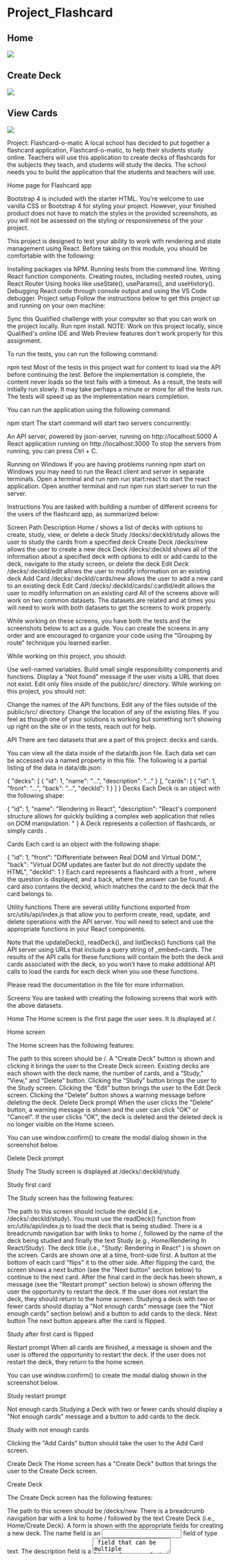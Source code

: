 # Project_Flashcard

## Home

![](flashcard/Home.PNG)

## Create Deck

![](flashcard/CreateDeck.PNG)

## View Cards

![](flashcard/Cards.PNG)

Project: Flashcard-o-matic
A local school has decided to put together a flashcard application, Flashcard-o-matic, to help their students study online. Teachers will use this application to create decks of flashcards for the subjects they teach, and students will study the decks. The school needs you to build the application that the students and teachers will use.

Home page for Flashcard app

Bootstrap 4 is included with the starter HTML. You're welcome to use vanilla CSS or Bootstrap 4 for styling your project. However, your finished product does not have to match the styles in the provided screenshots, as you will not be assessed on the styling or responsiveness of the your project.

This project is designed to test your ability to work with rendering and state management using React. Before taking on this module, you should be comfortable with the following:

Installing packages via NPM.
Running tests from the command line.
Writing React function components.
Creating routes, including nested routes, using React Router
Using hooks like useState(), useParams(), and useHistory().
Debugging React code through console output and using the VS Code debugger.
Project setup
Follow the instructions below to get this project up and running on your own machine:

Sync this Qualified challenge with your computer so that you can work on the project locally.
Run npm install.
NOTE: Work on this project locally, since Qualified's online IDE and Web Preview features don't work properly for this assignment.

To run the tests, you can run the following command:

npm test
Most of the tests in this project wait for content to load via the API before continuing the test. Before the implementation is complete, the content never loads so the test fails with a timeout. As a result, the tests will initially run slowly. It may take perhaps a minute or more for all the tests run. The tests will speed up as the implementation nears completion.

You can run the application using the following command.

npm start
The start command will start two servers concurrently:

An API server, powered by json-server, running on http://localhost:5000
A React application running on http://localhost:3000
To stop the servers from running, you can press Ctrl + C.

Running on Windows
If you are having problems running npm start on Windows you may need to run the React client and server in separate terminals. Open a terminal and run npm run start:react to start the react application. Open another terminal and run npm run start:server to run the server.

Instructions
You are tasked with building a number of different screens for the users of the flashcard app, as summarized below:

Screen	Path	Description
Home	/	shows a list of decks with options to create, study, view, or delete a deck
Study	/decks/:deckId/study	allows the user to study the cards from a specified deck
Create Deck	/decks/new	allows the user to create a new deck
Deck	/decks/:deckId	shows all of the information about a specified deck with options to edit or add cards to the deck, navigate to the study screen, or delete the deck
Edit Deck	/decks/:deckId/edit	allows the user to modify information on an existing deck
Add Card	/decks/:deckId/cards/new	allows the user to add a new card to an existing deck
Edit Card	/decks/:deckId/cards/:cardId/edit	allows the user to modify information on an existing card
All of the screens above will work on two common datasets. The datasets are related and at times you will need to work with both datasets to get the screens to work properly.

While working on these screens, you have both the tests and the screenshots below to act as a guide. You can create the screens in any order and are encouraged to organize your code using the "Grouping by route" technique you learned earlier.

While working on this project, you should:

Use well-named variables.
Build small single responsibility components and functions.
Display a "Not found" message if the user visits a URL that does not exist.
Edit only files inside of the public/src/ directory.
While working on this project, you should not:

Change the names of the API functions.
Edit any of the files outside of the public/src/ directory.
Change the location of any of the existing files.
If you feel as though one of your solutions is working but something isn't showing up right on the site or in the tests, reach out for help.

API
There are two datasets that are a part of this project: decks and cards.

You can view all the data inside of the data/db.json file. Each data set can be accessed via a named property in this file. The following is a partial listing of the data in data/db.json:

{
  "decks": [
    {
      "id": 1,
      "name": "...",
      "description": "..."
    }
  ],
  "cards": [
    {
      "id": 1,
      "front": "...",
      "back": "...",
      "deckId": 1
    }
  ]
}
Decks
Each Deck is an object with the following shape:

{
  "id": 1,
  "name": "Rendering in React",
  "description": "React's component structure allows for quickly building a complex web application that relies on DOM manipulation. "
}
A Deck represents a collection of flashcards, or simply cards .

Cards
Each card is an object with the following shape:

{
  "id": 1,
  "front": "Differentiate between Real DOM and Virtual DOM.",
  "back": "Virtual DOM updates are faster but do not directly update the HTML",
  "deckId": 1
}
Each card represents a flashcard with a front , where the question is displayed, and a back, where the answer can be found. A card also contains the deckId, which matches the card to the deck that the card belongs to.

Utility functions
There are several utility functions exported from src/utils/api/index.js that allow you to perform create, read, update, and delete operations with the API server. You will need to select and use the appropriate functions in your React components.

Note that the updateDeck(), readDeck(), and listDecks() functions call the API server using URLs that include a query string of _embed=cards. The results of the API calls for these functions will contain the both the deck and cards associated with the deck, so you won't have to make additional API calls to load the cards for each deck when you use these functions.

Please read the documentation in the file for more information.

Screens
You are tasked with creating the following screens that work with the above datasets.

Home
The Home screen is the first page the user sees. It is displayed at /.

Home screen

The Home screen has the following features:

The path to this screen should be /.
A "Create Deck" button is shown and clicking it brings the user to the Create Deck screen.
Existing decks are each shown with the deck name, the number of cards, and a “Study,” “View,” and “Delete” button.
Clicking the “Study” button brings the user to the Study screen.
Clicking the “Edit” button brings the user to the Edit Deck screen.
Clicking the “Delete” button shows a warning message before deleting the deck.
Delete Deck prompt
When the user clicks the "Delete" button, a warning message is shown and the user can click "OK" or "Cancel". If the user clicks "OK", the deck is deleted and the deleted deck is no longer visible on the Home screen.

You can use window.confirm() to create the modal dialog shown in the screenshot below.

Delete Deck prompt

Study
The Study screen is displayed at /decks/:deckId/study.

Study first card

The Study screen has the following features:

The path to this screen should include the deckId (i.e., /decks/:deckId/study).
You must use the readDeck() function from src/utils/api/index.js to load the deck that is being studied.
There is a breadcrumb navigation bar with links to home /, followed by the name of the deck being studied and finally the text Study (e.g., Home/Rendering In React/Study).
The deck title (i.e., "Study: Rendering in React" ) is shown on the screen.
Cards are shown one at a time, front-side first.
A button at the bottom of each card "flips" it to the other side.
After flipping the card, the screen shows a next button (see the "Next button" section below) to continue to the next card.
After the final card in the deck has been shown, a message (see the "Restart prompt" section below) is shown offering the user the opportunity to restart the deck.
If the user does not restart the deck, they should return to the home screen.
Studying a deck with two or fewer cards should display a "Not enough cards" message (see the "Not enough cards" section below) and a button to add cards to the deck.
Next button
The next button appears after the card is flipped.

Study after first card is flipped

Restart prompt
When all cards are finished, a message is shown and the user is offered the opportunity to restart the deck. If the user does not restart the deck, they return to the home screen.

You can use window.confirm() to create the modal dialog shown in the screenshot below.

Study restart prompt

Not enough cards
Studying a Deck with two or fewer cards should display a "Not enough cards" message and a button to add cards to the deck.

Study with not enough cards

Clicking the "Add Cards" button should take the user to the Add Card screen.

Create Deck
The Home screen has a "Create Deck" button that brings the user to the Create Deck screen.

Create Deck

The Create Deck screen has the following features:

The path to this screen should be /decks/new.
There is a breadcrumb navigation bar with a link to home / followed by the text Create Deck (i.e., Home/Create Deck).
A form is shown with the appropriate fields for creating a new deck.
The name field is an <input> field of type text.
The description field is a <textarea> field that can be multiple lines of text.
If the user clicks "submit", the user is taken to the Deck screen.
If the user clicks "cancel", the user is taken to the Home screen.
Deck
The Deck screen displays all of the information about a deck.

Deck

The Deck screen has the following features:

The path to this screen should include the deckId (i.e., /decks/:deckId).
You must use the readDeck() function from src/utils/api/index.js to load the existing deck.
There is a breadcrumb navigation bar with a link to home / followed by the name of the deck (e.g., Home/React Router).
The screen includes the deck name (e.g., "React Router") and deck description (e.g., "React Router is a collection of navigational components that compose declaratively in your application").
The screen includes "Edit", "Study", "Add Cards", and "Delete" buttons. Each button takes the user to a different destination, as follows:

| Button Clicked | Destination |
| -------------- | ---------------------------------------------------------------------------------------------- |
| "Edit" | Edit Deck Screen |
| "Study" | Study screen |
| "Add Cards" | Add Card screen |
| "Delete" | Shows a warning message before deleting the deck]( See the "Delete Card Prompt" section below) |

Each card in the deck:

is listed on the page under the "Cards" heading.
shows a question and the answer to the question.
has an “Edit” button that takes the user to the Edit Card screen when clicked.
has a “Delete” button that allows that card to be deleted.
Delete Card Prompt
When the user clicks the "Delete" button associated with a card, a warning message is shown and the user can click "OK" or "Cancel". If the user clicks "OK", the card is deleted.

You can use window.confirm() to create the modal dialog shown in the screenshot below.

Delete card prompt

Edit Deck
The Edit Deck screen allows the user to modify information on an existing deck.

Edit Deck

The Edit Deck screen has the following features:

The path to this screen should include the deckId(i.e., /decks/:deckId/edit).
You must use the readDeck() function from src/utils/api/index.js to load the existing deck.
There is a breadcrumb navigation bar with a link to home /, followed by the name of the deck being edited, and finally the text Edit Deck (e.g., Home/Rendering in React/Edit Deck).
It displays the same form as the Create Deck screen, except it is pre-filled with information for the existing deck.
The user can edit and update the form.
If the user clicks "Cancel", the user is taken to the Deck screen.
Add Card
The Add Card screen allows the user to add a new card to an existing deck.

Add Card

The Add Card screen has the following features:

The path to this screen should include the deckId (i.e., /decks/:deckId/cards/new).
You must use the readDeck() function from src/utils/api/index.js to load the deck that you're adding the card to.
There is a breadcrumb navigation bar with a link to home /, followed by the name of the deck to which the cards are being added, and finally the text Add Card (e.g., Home/React Router/Add Card).
The screen displays the "React Router: Add Card" deck title.
A form is shown with the "front" and "back" fields for a new card. Both fields use a <textarea> tag that can accommodate multiple lines of text.
If the user clicks "Save", a new card is created and associated with the relevant deck. Then the form is cleared and the process for adding a card is restarted.
If the user clicks "Done", the user is taken to the Deck screen.
Edit Card
The Edit Card screen allows the user to modify information on an existing card.

Edit Card

The Edit Card screen has the following features:

The path to this screen should include the deckId and the cardId (i.e., /decks/:deckId/cards/:cardId/edit).
You must use the readDeck() function from src/utils/api/index.js to load the deck that contains the card to be edited. Additionally, you must use the readCard() function from src/utils/api/index.js to load the card that you want to edit.
There is a breadcrumb navigation bar with a link to home /, followed by the name of the deck of which the edited card is a member, and finally the text Edit Card :cardId (e.g., Home/Deck React Router/Edit Card 4).
It displays the same form as the Add Card screen, except it is pre-filled with information for the existing card. It can be edited and updated.
If the user clicks on either "Save" or "Cancel", the user is taken to the Deck screen.
Note: In addition to needing to pass the tests and requirements in the instructions here, please review the Rubric Requirements for the human-graded part of this project in your Thinkful curriculum page.

